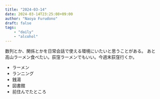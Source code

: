```yaml
---
title: "2024-03-14"
date: 2024-03-14T23:25:08+09:00
author: "Naoya Furudono"
draft: false
tags:
    - "daily"
    - "alcohol"
---
```


数列とか、関係とかを日常会話で使える環境にいたいと思うことがある。
あと高山ラーメン食べたい。荻窪ラーメンでもいい。今週末荻窪行くか。

- ラーメン
- ランニング
- 銭湯
- 図書館
- 前住んでたところ

